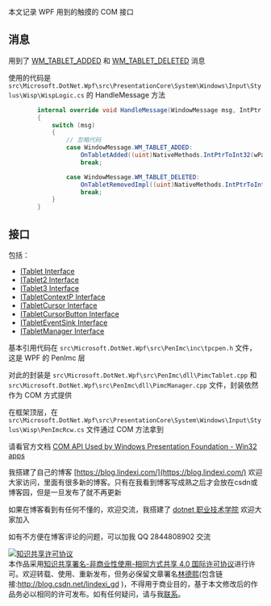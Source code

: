 
本文记录 WPF 用到的触摸的 COM 接口

<!--more-->


<!-- CreateTime:2021/5/22 14:53:19 -->

<!-- 发布 -->

## 消息

用到了 [WM_TABLET_ADDED](https://docs.microsoft.com/en-us/windows/win32/tablet/wm-tablet-added?WT.mc_id=WD-MVP-5003260 ) 和 [WM_TABLET_DELETED](https://docs.microsoft.com/en-us/windows/win32/tablet/wm-tablet-deleted?WT.mc_id=WD-MVP-5003260 ) 消息

使用的代码是 `src\Microsoft.DotNet.Wpf\src\PresentationCore\System\Windows\Input\Stylus\Wisp\WispLogic.cs` 的 HandleMessage 方法

```csharp
        internal override void HandleMessage(WindowMessage msg, IntPtr wParam, IntPtr lParam)
        {
            switch (msg)
            {
                // 忽略代码
                case WindowMessage.WM_TABLET_ADDED:
                    OnTabletAdded((uint)NativeMethods.IntPtrToInt32(wParam));
                    break;

                case WindowMessage.WM_TABLET_DELETED:
                    OnTabletRemovedImpl((uint)NativeMethods.IntPtrToInt32(wParam), isInternalCall: true);
                    break;
            }
        }
```

## 接口

包括：


- [ITablet Interface](https://docs.microsoft.com/en-us/windows/win32/tablet/itablet?WT.mc_id=WD-MVP-5003260)
- [ITablet2 Interface](https://docs.microsoft.com/en-us/windows/win32/tablet/itablet2?WT.mc_id=WD-MVP-5003260)
- [ITablet3 Interface](https://docs.microsoft.com/en-us/windows/win32/tablet/itablet3?WT.mc_id=WD-MVP-5003260)
- [ITabletContextP Interface](https://docs.microsoft.com/en-us/windows/win32/tablet/itabletcontextp?WT.mc_id=WD-MVP-5003260)
- [ITabletCursor Interface](https://docs.microsoft.com/en-us/windows/win32/tablet/itabletcursor?WT.mc_id=WD-MVP-5003260)
- [ITabletCursorButton Interface](https://docs.microsoft.com/en-us/windows/win32/tablet/itabletcursorbutton?WT.mc_id=WD-MVP-5003260)
- [ITabletEventSink Interface](https://docs.microsoft.com/en-us/windows/win32/tablet/itableteventsink?WT.mc_id=WD-MVP-5003260)
- [ITabletManager Interface](https://docs.microsoft.com/en-us/windows/win32/tablet/itabletmanager?WT.mc_id=WD-MVP-5003260)


基本引用代码在 `src\Microsoft.DotNet.Wpf\src\PenImc\inc\tpcpen.h` 文件，这是 WPF 的 PenImc 层

对此的封装是 `src\Microsoft.DotNet.Wpf\src\PenImc\dll\PimcTablet.cpp` 和 `src\Microsoft.DotNet.Wpf\src\PenImc\dll\PimcManager.cpp` 文件，封装依然作为 COM 方式提供

在框架顶层，在 `src\Microsoft.DotNet.Wpf\src\PresentationCore\System\Windows\Input\Stylus\Wisp\PenImcRcw.cs` 文件通过 COM 方法拿到

请看官方文档 [COM API Used by Windows Presentation Foundation - Win32 apps](https://docs.microsoft.com/en-us/windows/win32/tablet/com-apis-used-by-windows-presentation-foundation?WT.mc_id=WD-MVP-5003260 )



我搭建了自己的博客 [https://blog.lindexi.com/](https://blog.lindexi.com/) 欢迎大家访问，里面有很多新的博客。只有在我看到博客写成熟之后才会放在csdn或博客园，但是一旦发布了就不再更新

如果在博客看到有任何不懂的，欢迎交流，我搭建了 [dotnet 职业技术学院](https://t.me/dotnet_campus) 欢迎大家加入

如有不方便在博客评论的问题，可以加我 QQ 2844808902 交流

<a rel="license" href="http://creativecommons.org/licenses/by-nc-sa/4.0/"><img alt="知识共享许可协议" style="border-width:0" src="https://licensebuttons.net/l/by-nc-sa/4.0/88x31.png" /></a><br />本作品采用<a rel="license" href="http://creativecommons.org/licenses/by-nc-sa/4.0/">知识共享署名-非商业性使用-相同方式共享 4.0 国际许可协议</a>进行许可。欢迎转载、使用、重新发布，但务必保留文章署名[林德熙](http://blog.csdn.net/lindexi_gd)(包含链接:http://blog.csdn.net/lindexi_gd )，不得用于商业目的，基于本文修改后的作品务必以相同的许可发布。如有任何疑问，请与我[联系](mailto:lindexi_gd@163.com)。